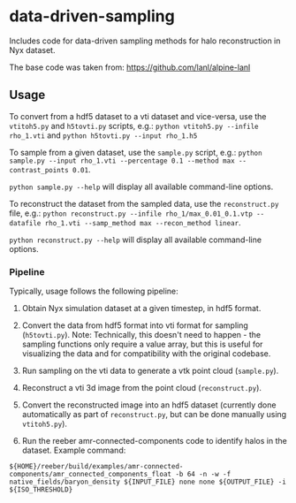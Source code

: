 # data-driven-sampling

Includes code for data-driven sampling methods for halo reconstruction in Nyx dataset.

The base code was taken from: https://github.com/lanl/alpine-lanl

## Usage

To convert from a hdf5 dataset to a vti dataset and vice-versa, use the `vtitoh5.py` and `h5tovti.py` scripts, e.g.: `python vtitoh5.py --infile rho_1.vti` and `python h5tovti.py --input rho_1.h5`

To sample from a given dataset, use the `sample.py` script, e.g.: `python sample.py --input rho_1.vti --percentage 0.1 --method max --contrast_points 0.01`.

`python sample.py --help` will display all available command-line options.

To reconstruct the dataset from the sampled data, use the `reconstruct.py` file, e.g.: `python reconstruct.py --infile rho_1/max_0.01_0.1.vtp --datafile rho_1.vti --samp_method max --recon_method linear`.

`python reconstruct.py --help` will display all available command-line options.

### Pipeline

Typically, usage follows the following pipeline:

1. Obtain Nyx simulation dataset at a given timestep, in hdf5 format.

2. Convert the data from hdf5 format into vti format for sampling (`h5tovti.py`). Note: Technically, this doesn't need to happen - the sampling functions only require a value array, but this is useful for visualizing the data and for compatibility with the original codebase.

3. Run sampling on the vti data to generate a vtk point cloud (`sample.py`).

4. Reconstruct a vti 3d image from the point cloud (`reconstruct.py`).

5. Convert the reconstructed image into an hdf5 dataset (currently done automatically as part of `reconstruct.py`, but can be done manually using `vtitoh5.py`).

6. Run the reeber amr-connected-components code to identify halos in the dataset. Example command:

```${HOME}/reeber/build/examples/amr-connected-components/amr_connected_components_float -b 64 -n -w -f native_fields/baryon_density ${INPUT_FILE} none none ${OUTPUT_FILE} -i ${ISO_THRESHOLD}```
